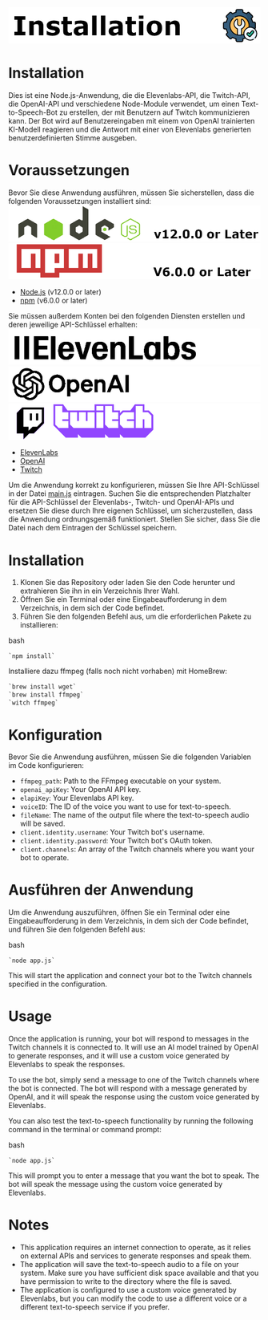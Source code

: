 ![Installtion Logo](img/Installation.png)
# Installation

Dies ist eine Node.js-Anwendung, die die Elevenlabs-API, die Twitch-API, die OpenAI-API und verschiedene Node-Module verwendet, um einen Text-to-Speech-Bot zu erstellen, der mit Benutzern auf Twitch kommunizieren kann. Der Bot wird auf Benutzereingaben mit einem von OpenAI trainierten KI-Modell reagieren und die Antwort mit einer von Elevenlabs generierten benutzerdefinierten Stimme ausgeben.
# Voraussetzungen


Bevor Sie diese Anwendung ausführen, müssen Sie sicherstellen, dass die folgenden Voraussetzungen installiert sind:
![NodeJs V12 or Later](img/NodeJs.png)
![npm V6 or Later](img/npm.png)

-   [Node.js](https://nodejs.org/)  (v12.0.0 or later)
-   [npm](https://www.npmjs.com/) (v6.0.0 or later)

Sie müssen außerdem Konten bei den folgenden Diensten erstellen und deren jeweilige API-Schlüssel erhalten:
![Elevenlabs Logo](img/Elevenlabs.png)
![OpenAI Logo](img/OpenAI.png)
![Twitch Logo](img/Twitch.png)

-   [ElevenLabs](https://elevenlabs.io/)
-   [OpenAI](https://openai.com/)
-   [Twitch](https://www.twitch.tv/)

Um die Anwendung korrekt zu konfigurieren, müssen Sie Ihre API-Schlüssel in der Datei [main.js](./TTS/main.js) eintragen. Suchen Sie die entsprechenden Platzhalter für die API-Schlüssel der Elevenlabs-, Twitch- und OpenAI-APIs und ersetzen Sie diese durch Ihre eigenen Schlüssel, um sicherzustellen, dass die Anwendung ordnungsgemäß funktioniert. Stellen Sie sicher, dass Sie die Datei nach dem Eintragen der Schlüssel speichern.


# Installation

1.  Klonen Sie das Repository oder laden Sie den Code herunter und extrahieren Sie ihn in ein Verzeichnis Ihrer Wahl.
2.  Öffnen Sie ein Terminal oder eine Eingabeaufforderung in dem Verzeichnis, in dem sich der Code befindet.
3.  Führen Sie den folgenden Befehl aus, um die erforderlichen Pakete zu installieren:

bash

    `npm install`

Installiere dazu ffmpeg (falls noch nicht vorhaben) mit HomeBrew:

    `brew install wget`
    `brew install ffmpeg`
    `witch ffmpeg`

# Konfiguration

Bevor Sie die Anwendung ausführen, müssen Sie die folgenden Variablen im Code konfigurieren:

-   `ffmpeg_path`: Path to the FFmpeg executable on your system.
-   `openai_apiKey`: Your OpenAI API key.
-   `elapiKey`: Your Elevenlabs API key.
-   `voiceID`: The ID of the voice you want to use for text-to-speech.
-   `fileName`: The name of the output file where the text-to-speech audio will be saved.
-   `client.identity.username`: Your Twitch bot's username.
-   `client.identity.password`: Your Twitch bot's OAuth token.
-   `client.channels`: An array of the Twitch channels where you want your bot to operate.

# Ausführen der Anwendung

Um die Anwendung auszuführen, öffnen Sie ein Terminal oder eine Eingabeaufforderung in dem Verzeichnis, in dem sich der Code befindet, und führen Sie den folgenden Befehl aus:


bash

    `node app.js` 

This will start the application and connect your bot to the Twitch channels specified in the configuration.

# Usage

Once the application is running, your bot will respond to messages in the Twitch channels it is connected to. It will use an AI model trained by OpenAI to generate responses, and it will use a custom voice generated by Elevenlabs to speak the responses.

To use the bot, simply send a message to one of the Twitch channels where the bot is connected. The bot will respond with a message generated by OpenAI, and it will speak the response using the custom voice generated by Elevenlabs.

You can also test the text-to-speech functionality by running the following command in the terminal or command prompt:

bash

    `node app.js` 

This will prompt you to enter a message that you want the bot to speak. The bot will speak the message using the custom voice generated by Elevenlabs.

# Notes

-   This application requires an internet connection to operate, as it relies on external APIs and services to generate responses and speak them.
-   The application will save the text-to-speech audio to a file on your system. Make sure you have sufficient disk space available and that you have permission to write to the directory where the file is saved.
-   The application is configured to use a custom voice generated by Elevenlabs, but you can modify the code to use a different voice or a different text-to-speech service if you prefer.